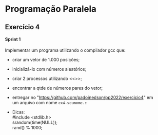 
# Programação Paralela

## Exercício 4


#### Sprint 1


Implementar um programa utilizando o compilador gcc que:

- criar um vetor de 1.000 posições;

- inicializá-lo com números aleatórios;

- criar 2 processos utilizando <<<fork>>>;

- encontrar a qtde de números pares do vetor;

- entregar no "https://github.com/padoinedson/pp2022/exercicio4" em um arquivo com nome `ex4-seunome.c`

- Dicas:  
	#include <stdlib.h>    
    srandom(time(NULL));  
	rand() % 1000;  

